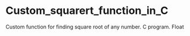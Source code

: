 # Custom_squarert_function_in_C
 Custom function for finding square root of any number. C program. Float
